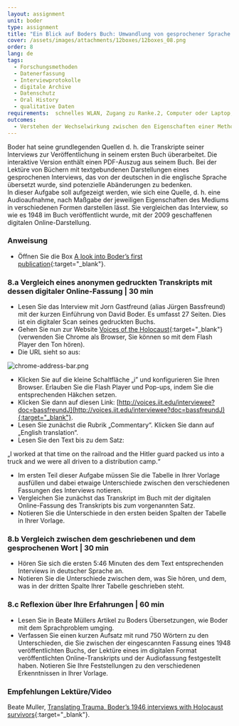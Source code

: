 ```yaml
---
layout: assignment
unit: boder
type: assignment
title: "Ein Blick auf Boders Buch: Umwandlung von gesprochener Sprache in abgetippten Text"
cover: /assets/images/attachments/12boxes/12boxes_08.png
order: 8
lang: de
tags:
  - Forschungsmethoden
  - Datenerfassung
  - Interviewprotokolle
  - digitale Archive
  - Datenschutz
  - Oral History
  - qualitative Daten
requirements:  schnelles WLAN, Zugang zu Ranke.2, Computer oder Laptop, Anwendung auf Computer oder Laptop zum Abspielen von Videos, Account für Timeline
outcomes:
  - Verstehen der Wechselwirkung zwischen den Eigenschaften einer Methode zur Erfassung von Daten, den Eigenschaften des Mediums, über das diese Daten geteilt werden, und der Darstellung dieser Daten.
---
```


Boder hat seine grundlegenden Quellen  d. h. die Transkripte seiner Interviews  zur Veröffentlichung in seinem ersten Buch überarbeitet. Die interaktive Version enthält einen PDF-Auszug aus seinem Buch. Bei der Lektüre von Büchern mit textgebundenen Darstellungen eines gesprochenen Interviews, das von der deutschen in die englische Sprache übersetzt wurde, sind potenzielle Abänderungen zu bedenken.  
In dieser Aufgabe soll aufgezeigt werden, wie sich eine Quelle, d. h. eine Audioaufnahme, nach Maßgabe der jeweiligen Eigenschaften des Mediums in verschiedenen Formen darstellen lässt. Sie vergleichen das Interview, so wie es 1948 im Buch veröffentlicht wurde, mit der 2009 geschaffenen digitalen Online-Darstellung.

<!-- more -->

<!-- briefing-student -->

### Anweisung
<!-- section-contents -->

- Öffnen Sie die Box [A look into Boder’s first publication](https://allthingsmoving.com/DB_interactive_2018_07_03/#Intro){:target="_blank"}.

<!-- section -->

### 8.a  Vergleich eines anonymen gedruckten Transkripts mit dessen digitaler Online-Fassung | 30 min
<!-- section-contents -->

- Lesen Sie das Interview mit Jorn Gastfreund (alias Jürgen Bassfreund) mit der kurzen Einführung von David Boder. Es umfasst 27 Seiten. Dies ist ein digitaler Scan seines gedruckten Buchs.
- Gehen Sie nun zur Website [Voices of the Holocaust](http://voices.iit.edu/){:target="_blank"} (verwenden Sie Chrome als Browser, Sie können so mit dem Flash Player den Ton hören). 
- Die URL sieht so aus: 

![chrome-address-bar.png](../../../assets/images/chrome-address-bar.png)

- Klicken Sie auf die kleine Schaltfläche „i” und konfigurieren Sie Ihren Browser. Erlauben Sie die Flash Player und Pop-ups, indem Sie die entsprechenden Häkchen setzen. 
- Klicken Sie dann auf diesen Link: [http://voices.iit.edu/interviewee?doc=bassfreundJ](http://voices.iit.edu/interviewee?doc=bassfreundJ){:target="_blank"}.
- Lesen Sie zunächst die Rubrik „Commentary“. Klicken Sie dann auf „English translation“.
- Lesen Sie den Text bis zu dem Satz:

„I worked at that time on the railroad and the Hitler guard packed us into a truck and we were all driven to a distribution camp.“
 
- Im ersten Teil dieser Aufgabe müssen Sie die Tabelle in Ihrer Vorlage ausfüllen und dabei etwaige Unterschiede zwischen den verschiedenen Fassungen des Interviews notieren.
- Vergleichen Sie zunächst das Transkript im Buch mit der digitalen Online-Fassung des Transkripts bis zum vorgenannten Satz.
- Notieren Sie die Unterschiede in den ersten beiden Spalten der Tabelle in Ihrer Vorlage. 

<!-- section -->

### 8.b  Vergleich zwischen dem geschriebenen und dem gesprochenen Wort | 30 min
<!-- section-contents -->

- Hören Sie sich die ersten 5:46 Minuten des dem Text entsprechenden Interviews in deutscher Sprache an.
- Notieren Sie die Unterschiede zwischen dem, was Sie hören, und dem, was in der dritten Spalte Ihrer Tabelle geschrieben steht.

<!-- section -->

### 8.c  Reflexion über Ihre Erfahrungen | 60 min
<!-- section-contents -->

- Lesen Sie in Beate Müllers Artikel zu Boders Übersetzungen, wie Boder mit dem Sprachproblem umging.
- Verfassen Sie einen kurzen Aufsatz mit rund 750 Wörtern zu den Unterschieden, die Sie zwischen der eingescannten Fassung eines 1948 veröffentlichten Buchs, der Lektüre eines im digitalen Format veröffentlichten Online-Transkripts und der Audiofassung festgestellt haben. Notieren Sie Ihre Feststellungen zu den verschiedenen Erkenntnissen in Ihrer Vorlage.

<!-- section -->

### Empfehlungen Lektüre/Video
<!-- section-contents -->

Beate Muller, [Translating Trauma, Boder’s 1946 interviews with Holocaust survivors](https://www.euppublishing.com/doi/abs/10.3366/tal.2014.0155){:target="_blank"}.

<!-- briefing-teacher -->
